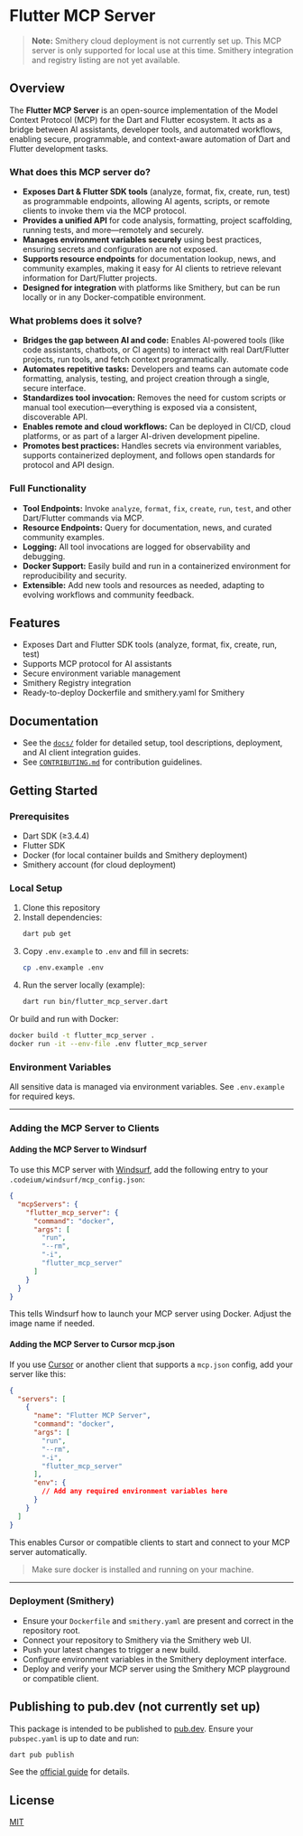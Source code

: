 # Flutter MCP Server

> **Note:** Smithery cloud deployment is not currently set up. This MCP server is only supported for local use at this time. Smithery integration and registry listing are not yet available.

## Overview

The **Flutter MCP Server** is an open-source implementation of the Model Context Protocol (MCP) for the Dart and Flutter ecosystem. It acts as a bridge between AI assistants, developer tools, and automated workflows, enabling secure, programmable, and context-aware automation of Dart and Flutter development tasks.

### What does this MCP server do?

- **Exposes Dart & Flutter SDK tools** (analyze, format, fix, create, run, test) as programmable endpoints, allowing AI agents, scripts, or remote clients to invoke them via the MCP protocol.
- **Provides a unified API** for code analysis, formatting, project scaffolding, running tests, and more—remotely and securely.
- **Manages environment variables securely** using best practices, ensuring secrets and configuration are not exposed.
- **Supports resource endpoints** for documentation lookup, news, and community examples, making it easy for AI clients to retrieve relevant information for Dart/Flutter projects.
- **Designed for integration** with platforms like Smithery, but can be run locally or in any Docker-compatible environment.

### What problems does it solve?

- **Bridges the gap between AI and code:** Enables AI-powered tools (like code assistants, chatbots, or CI agents) to interact with real Dart/Flutter projects, run tools, and fetch context programmatically.
- **Automates repetitive tasks:** Developers and teams can automate code formatting, analysis, testing, and project creation through a single, secure interface.
- **Standardizes tool invocation:** Removes the need for custom scripts or manual tool execution—everything is exposed via a consistent, discoverable API.
- **Enables remote and cloud workflows:** Can be deployed in CI/CD, cloud platforms, or as part of a larger AI-driven development pipeline.
- **Promotes best practices:** Handles secrets via environment variables, supports containerized deployment, and follows open standards for protocol and API design.

### Full Functionality

- **Tool Endpoints:** Invoke `analyze`, `format`, `fix`, `create`, `run`, `test`, and other Dart/Flutter commands via MCP.
- **Resource Endpoints:** Query for documentation, news, and curated community examples.
- **Logging:** All tool invocations are logged for observability and debugging.
- **Docker Support:** Easily build and run in a containerized environment for reproducibility and security.
- **Extensible:** Add new tools and resources as needed, adapting to evolving workflows and community feedback.

## Features
- Exposes Dart and Flutter SDK tools (analyze, format, fix, create, run, test)
- Supports MCP protocol for AI assistants
- Secure environment variable management
- Smithery Registry integration
- Ready-to-deploy Dockerfile and smithery.yaml for Smithery

## Documentation

- See the [`docs/`](docs/README.md) folder for detailed setup, tool descriptions, deployment, and AI client integration guides.
- See [`CONTRIBUTING.md`](CONTRIBUTING.md) for contribution guidelines.

## Getting Started

### Prerequisites
- Dart SDK (≥3.4.4)
- Flutter SDK
- Docker (for local container builds and Smithery deployment)
- Smithery account (for cloud deployment)

### Local Setup
1. Clone this repository
2. Install dependencies:
   ```sh
   dart pub get
   ```
3. Copy `.env.example` to `.env` and fill in secrets:
   ```sh
   cp .env.example .env
   ```
4. Run the server locally (example):
   ```sh
   dart run bin/flutter_mcp_server.dart
   ```

Or build and run with Docker:
   ```sh
   docker build -t flutter_mcp_server .
   docker run -it --env-file .env flutter_mcp_server
   ```

### Environment Variables
All sensitive data is managed via environment variables. See `.env.example` for required keys.

---

### Adding the MCP Server to Clients

#### Adding the MCP Server to Windsurf
To use this MCP server with [Windsurf](https://github.com/CodeiumAI/windsurf), add the following entry to your `.codeium/windsurf/mcp_config.json`:

```json
{
  "mcpServers": {
    "flutter_mcp_server": {
      "command": "docker",
      "args": [
        "run",
        "--rm",
        "-i",
        "flutter_mcp_server"
      ]
    }
  }
}
```

This tells Windsurf how to launch your MCP server using Docker. Adjust the image name if needed.

#### Adding the MCP Server to Cursor mcp.json
If you use [Cursor](https://www.cursor.so/) or another client that supports a `mcp.json` config, add your server like this:

```json
{
  "servers": [
    {
      "name": "Flutter MCP Server",
      "command": "docker",
      "args": [
        "run",
        "--rm",
        "-i",
        "flutter_mcp_server"
      ],
      "env": {
        // Add any required environment variables here
      }
    }
  ]
}
```

This enables Cursor or compatible clients to start and connect to your MCP server automatically.

> Make sure docker is installed and running on your machine.
---

### Deployment (Smithery)
- Ensure your `Dockerfile` and `smithery.yaml` are present and correct in the repository root.
- Connect your repository to Smithery via the Smithery web UI.
- Push your latest changes to trigger a new build.
- Configure environment variables in the Smithery deployment interface.
- Deploy and verify your MCP server using the Smithery MCP playground or compatible client.

## Publishing to pub.dev (not currently set up)

This package is intended to be published to [pub.dev](https://pub.dev/). Ensure your `pubspec.yaml` is up to date and run:

```sh
dart pub publish
```

See the [official guide](https://dart.dev/tools/pub/publishing) for details.

## License
[MIT](LICENSE)
